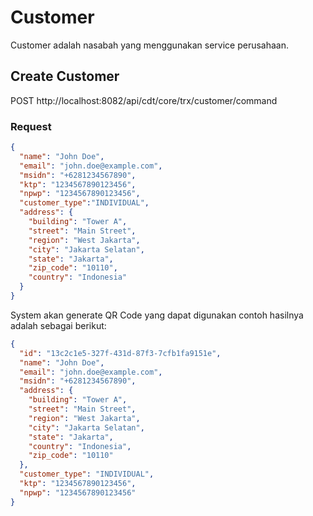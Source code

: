 Customer
=============================

Customer adalah nasabah yang menggunakan service perusahaan.

## Create Customer

POST http://localhost:8082/api/cdt/core/trx/customer/command

### Request
```json
{
  "name": "John Doe",
  "email": "john.doe@example.com",
  "msidn": "+6281234567890",
  "ktp": "1234567890123456",
  "npwp": "1234567890123456",
  "customer_type":"INDIVIDUAL",
  "address": {
    "building": "Tower A",
    "street": "Main Street",
    "region": "West Jakarta",
    "city": "Jakarta Selatan",
    "state": "Jakarta",
    "zip_code": "10110",
    "country": "Indonesia"
  }
}

```

System akan generate QR Code yang dapat digunakan
contoh hasilnya adalah sebagai berikut:

```json
{
  "id": "13c2c1e5-327f-431d-87f3-7cfb1fa9151e",
  "name": "John Doe",
  "email": "john.doe@example.com",
  "msidn": "+6281234567890",
  "address": {
    "building": "Tower A",
    "street": "Main Street",
    "region": "West Jakarta",
    "city": "Jakarta Selatan",
    "state": "Jakarta",
    "country": "Indonesia",
    "zip_code": "10110"
  },
  "customer_type": "INDIVIDUAL",
  "ktp": "1234567890123456",
  "npwp": "1234567890123456"
}
```
